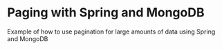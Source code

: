 # Paging with Spring and MongoDB

Example of how to use pagination for large amounts of data using Spring and MongoDB
